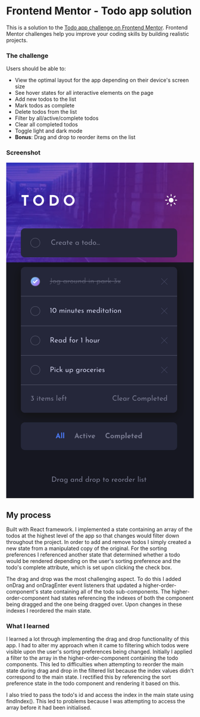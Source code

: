 # Frontend Mentor - Todo app solution

This is a solution to the [Todo app challenge on Frontend Mentor](https://www.frontendmentor.io/challenges/todo-app-Su1_KokOW). Frontend Mentor challenges help you improve your coding skills by building realistic projects.

### The challenge

Users should be able to:

- View the optimal layout for the app depending on their device's screen size
- See hover states for all interactive elements on the page
- Add new todos to the list
- Mark todos as complete
- Delete todos from the list
- Filter by all/active/complete todos
- Clear all completed todos
- Toggle light and dark mode
- **Bonus**: Drag and drop to reorder items on the list

### Screenshot

![](./Screenshot%202022-11-14%20at%2016.08.54.png)

## My process

Built with React framework.
I implemented a state containing an array of the todos at the highest level of the app so that changes would filter down throughout the project.
In order to add and remove todos I simply created a new state from a manipulated copy of the original.
For the sorting preferences I referenced another state that determined whether a todo would be rendered depending on the user's sorting preference and the todo's complete attribute, which is set upon clicking the check box.

The drag and drop was the most challenging aspect. To do this I added onDrag and onDragEnter event listeners that updated a higher-order-component's state containing all of the todo sub-components. The higher-order-component had states referencing the indexes of both the component being dragged and the one being dragged over. Upon changes in these indexes I reordered the main state.

### What I learned

I learned a lot through implementing the drag and drop functionality of this app. I had to alter my approach when it came to filtering which todos were visible upon the user's sorting preferences being changed. Initially I applied a filter to the array in the higher-order-component containing the todo components. This led to difficulties when attempting to reorder the main state during drag and drop in the filtered list because the index values didn't correspond to the main state.
I rectified this by referencing the sort preference state in the todo component and rendering it based on this.

I also tried to pass the todo's id and access the index in the main state using findIndex(). This led to problems because I was attempting to access the array before it had been initialised.
